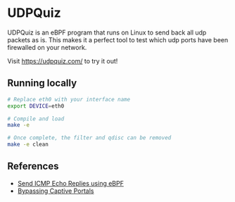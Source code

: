 # UDPQuiz

UDPQuiz is an eBPF program that runs on Linux to send back all udp packets as is. This makes it a perfect tool to test which udp ports have been firewalled on your network.

Visit https://udpquiz.com/ to try it out!

## Running locally

```sh
# Replace eth0 with your interface name
export DEVICE=eth0

# Compile and load
make -e

# Once complete, the filter and qdisc can be removed
make -e clean
```

## References

- [Send ICMP Echo Replies using eBPF](https://fnordig.de/2017/03/04/send-icmp-echo-replies-using-ebpf/)
- [Bypassing Captive Portals](https://blog.chebro.dev/posts/bypassing-captive-portals)
